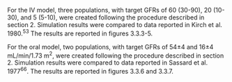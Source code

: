 For the IV model, three populations, with target GFRs of 60 (30-90), 20 (10-30), and 5 (5-10), were created following the procedure described in section 2. Simulation results were compared to data reported in Kirch et al. 1980.<sup>53</sup> The results are reported in figures 3.3.3-5.

For the oral model, two populations, with target GFRs of 54±4 and 16±4 mL/min/1.73 m<sup>2</sup>, were created following the procedure described in section 2. Simulation results were compared to data reported in Sassard et al. 1977<sup>66</sup>. The results are reported in figures 3.3.6 and 3.3.7.